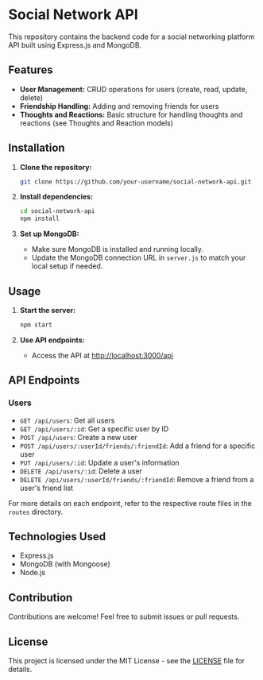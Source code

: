 # Social Network API

This repository contains the backend code for a social networking platform API built using Express.js and MongoDB.

## Features
- **User Management:** CRUD operations for users (create, read, update, delete)
- **Friendship Handling:** Adding and removing friends for users
- **Thoughts and Reactions:** Basic structure for handling thoughts and reactions (see Thoughts and Reaction models)

## Installation
1. **Clone the repository:**
    ```bash
    git clone https://github.com/your-username/social-network-api.git
    ```

2. **Install dependencies:**
    ```bash
    cd social-network-api
    npm install
    ```

3. **Set up MongoDB:**
    - Make sure MongoDB is installed and running locally.
    - Update the MongoDB connection URL in `server.js` to match your local setup if needed.

## Usage
1. **Start the server:**
    ```bash
    npm start
    ```

2. **Use API endpoints:**
    - Access the API at [http://localhost:3000/api](http://localhost:3000/api)

## API Endpoints
### Users
- `GET /api/users`: Get all users
- `GET /api/users/:id`: Get a specific user by ID
- `POST /api/users`: Create a new user
- `POST /api/users/:userId/friends/:friendId`: Add a friend for a specific user
- `PUT /api/users/:id`: Update a user's information
- `DELETE /api/users/:id`: Delete a user
- `DELETE /api/users/:userId/friends/:friendId`: Remove a friend from a user's friend list

For more details on each endpoint, refer to the respective route files in the `routes` directory.

## Technologies Used
- Express.js
- MongoDB (with Mongoose)
- Node.js

## Contribution
Contributions are welcome! Feel free to submit issues or pull requests.

## License
This project is licensed under the MIT License - see the [LICENSE](LICENSE) file for details.